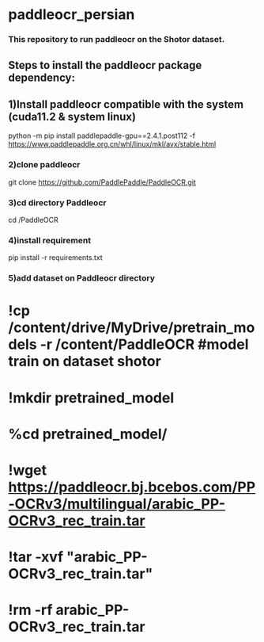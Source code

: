 # paddleocr_persian

### This repository to run paddleocr on the Shotor dataset.


## Steps to install the paddleocr package dependency:


## 1)Install paddleocr compatible with the system (cuda11.2 & system linux)

python -m pip install paddlepaddle-gpu==2.4.1.post112 -f https://www.paddlepaddle.org.cn/whl/linux/mkl/avx/stable.html

### 2)clone paddleocr

git clone https://github.com/PaddlePaddle/PaddleOCR.git

### 3)cd directory Paddleocr

cd /PaddleOCR

### 4)install requirement

pip install -r requirements.txt

### 5)add dataset on Paddleocr directory
# !cp /content/drive/MyDrive/pretrain_models -r /content/PaddleOCR #model train on dataset shotor
# !mkdir pretrained_model
# %cd pretrained_model/
# !wget  https://paddleocr.bj.bcebos.com/PP-OCRv3/multilingual/arabic_PP-OCRv3_rec_train.tar
# !tar -xvf "arabic_PP-OCRv3_rec_train.tar"
# !rm -rf arabic_PP-OCRv3_rec_train.tar
